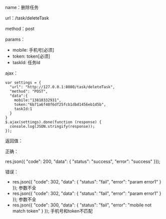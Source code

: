 name：删除任务

url：/task/deleteTask

method：post

params：

* mobile: 手机号[必须]
* token: token[必须]
* taskId: 任务Id

ajax：

```
var settings = {
  "url": "http://127.0.0.1:8080/task/deleteTask",
  "method": "POST",
  "data":{
    mobile:"13810332931",
    token:"6b71a6f40f6df25fcb1dbd1456eb1d5b",
    taskId:1
  }
}
$.ajax(settings).done(function (response) {
  console.log(JSON.stringify(response));
});
```

返回值：

正确：

res.json({ "code": 200, "data": { "status": "success", "error": "success" }}); 


错误：

* res.json({ "code": 302, "data": { "status": "fail", "error": "param error1" } }); 参数不全
* res.json({ "code": 302, "data": { "status": "fail", "error": "param error1" } }); 参数不全
* res.json({ "code": 300, "data": { "status": "fail", "error": "mobile not match token" } }); 手机号和token不匹配

